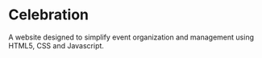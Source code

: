 # Celebration
A website designed to simplify event organization and management using HTML5, CSS and Javascript.
